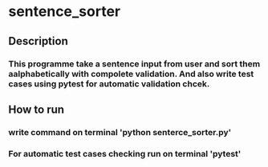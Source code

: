 # sentence_sorter

## Description

### This programme take a sentence input from user and sort them aalphabetically with compolete validation. And also write test cases using pytest for automatic validation chcek.

## How to run

### write command on terminal 'python senterce_sorter.py'
### For automatic test cases checking run on terminal 'pytest'
